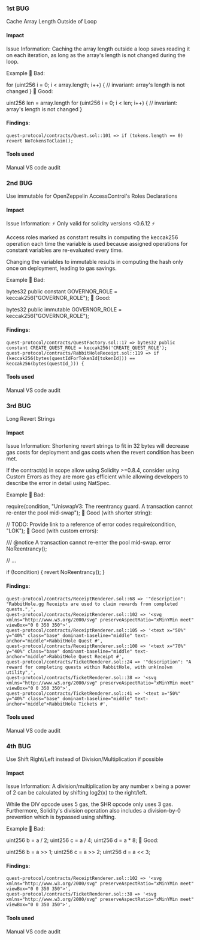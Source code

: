 ### 1st BUG
Cache Array Length Outside of Loop

#### Impact
Issue Information: 
Caching the array length outside a loop saves reading it on each iteration, as long as the array's length is not changed during the loop.

Example
🤦 Bad:

for (uint256 i = 0; i < array.length; i++) {
    // invariant: array's length is not changed
}
🚀 Good:

uint256 len = array.length
for (uint256 i = 0; i < len; i++) {
    // invariant: array's length is not changed
}

#### Findings:
```
quest-protocol/contracts/Quest.sol::101 => if (tokens.length == 0) revert NoTokensToClaim();
```
#### Tools used
Manual VS code audit

### 2nd BUG
Use immutable for OpenZeppelin AccessControl's Roles Declarations

#### Impact
Issue Information: 
⚡️ Only valid for solidity versions <0.6.12 ⚡️

Access roles marked as constant results in computing the keccak256 operation each time the variable is used because assigned operations for constant variables are re-evaluated every time.

Changing the variables to immutable results in computing the hash only once on deployment, leading to gas savings.

Example
🤦 Bad:

bytes32 public constant GOVERNOR_ROLE = keccak256("GOVERNOR_ROLE");
🚀 Good:

bytes32 public immutable GOVERNOR_ROLE = keccak256("GOVERNOR_ROLE");

#### Findings:
```
quest-protocol/contracts/QuestFactory.sol::17 => bytes32 public constant CREATE_QUEST_ROLE = keccak256('CREATE_QUEST_ROLE');
quest-protocol/contracts/RabbitHoleReceipt.sol::119 => if (keccak256(bytes(questIdForTokenId[tokenId])) == keccak256(bytes(questId_))) {
```
#### Tools used
Manual VS code audit

### 3rd BUG
Long Revert Strings

#### Impact
Issue Information: 
Shortening revert strings to fit in 32 bytes will decrease gas costs for deployment and gas costs when the revert condition has been met.

If the contract(s) in scope allow using Solidity >=0.8.4, consider using Custom Errors as they are more gas efficient while allowing developers to describe the error in detail using NatSpec.

Example
🤦 Bad:

require(condition, "UniswapV3: The reentrancy guard. A transaction cannot re-enter the pool mid-swap");
🚀 Good (with shorter string):

// TODO: Provide link to a reference of error codes
require(condition, "LOK");
🚀 Good (with custom errors):

/// @notice A transaction cannot re-enter the pool mid-swap.
error NoReentrancy();

// ...

if (!condition) {
    revert NoReentrancy();
}

#### Findings:
```
quest-protocol/contracts/ReceiptRenderer.sol::68 => '"description": "RabbitHole.gg Receipts are used to claim rewards from completed quests.",',
quest-protocol/contracts/ReceiptRenderer.sol::102 => '<svg xmlns="http://www.w3.org/2000/svg" preserveAspectRatio="xMinYMin meet" viewBox="0 0 350 350">',
quest-protocol/contracts/ReceiptRenderer.sol::105 => '<text x="50%" y="40%" class="base" dominant-baseline="middle" text-anchor="middle">RabbitHole Quest #',
quest-protocol/contracts/ReceiptRenderer.sol::108 => '<text x="70%" y="40%" class="base" dominant-baseline="middle" text-anchor="middle">RabbitHole Quest Receipt #',
quest-protocol/contracts/TicketRenderer.sol::24 => '"description": "A reward for completing quests within RabbitHole, with unk(no)wn utility",',
quest-protocol/contracts/TicketRenderer.sol::38 => '<svg xmlns="http://www.w3.org/2000/svg" preserveAspectRatio="xMinYMin meet" viewBox="0 0 350 350">',
quest-protocol/contracts/TicketRenderer.sol::41 => '<text x="50%" y="40%" class="base" dominant-baseline="middle" text-anchor="middle">RabbitHole Tickets #',
```
#### Tools used
Manual VS code audit

### 4th BUG
Use Shift Right/Left instead of Division/Multiplication if possible

#### Impact
Issue Information: 
A division/multiplication by any number x being a power of 2 can be calculated by shifting log2(x) to the right/left.

While the DIV opcode uses 5 gas, the SHR opcode only uses 3 gas. Furthermore, Solidity's division operation also includes a division-by-0 prevention which is bypassed using shifting.

Example
🤦 Bad:

uint256 b = a / 2;
uint256 c = a / 4;
uint256 d = a * 8;
🚀 Good:

uint256 b = a >> 1;
uint256 c = a >> 2;
uint256 d = a << 3;

#### Findings:
```
quest-protocol/contracts/ReceiptRenderer.sol::102 => '<svg xmlns="http://www.w3.org/2000/svg" preserveAspectRatio="xMinYMin meet" viewBox="0 0 350 350">',
quest-protocol/contracts/TicketRenderer.sol::38 => '<svg xmlns="http://www.w3.org/2000/svg" preserveAspectRatio="xMinYMin meet" viewBox="0 0 350 350">',
```
#### Tools used
Manual VS code audit